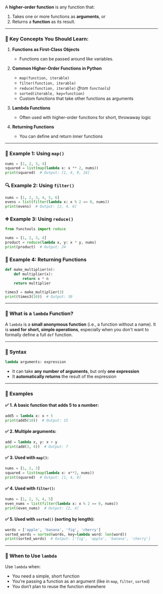A **higher-order function** is any function that:

1. Takes one or more functions as **arguments**, or
2. Returns a **function** as its result.

---

### 🔑 Key Concepts You Should Learn:

1. **Functions as First-Class Objects**

   * Functions can be passed around like variables.

2. **Common Higher-Order Functions in Python**

   * `map(function, iterable)`
   * `filter(function, iterable)`
   * `reduce(function, iterable)` *(from `functools`)*
   * `sorted(iterable, key=function)`
   * Custom functions that take other functions as arguments

3. **Lambda Functions**

   * Often used with higher-order functions for short, throwaway logic

4. **Returning Functions**

   * You can define and return inner functions

---

### 🔁 Example 1: Using `map()`

```python
nums = [1, 2, 3, 4]
squared = list(map(lambda x: x ** 2, nums))
print(squared)  # Output: [1, 4, 9, 16]
```

### 🔍 Example 2: Using `filter()`

```python
nums = [1, 2, 3, 4, 5, 6]
evens = list(filter(lambda x: x % 2 == 0, nums))
print(evens)  # Output: [2, 4, 6]
```

### ➕ Example 3: Using `reduce()`

```python
from functools import reduce

nums = [1, 2, 3, 4]
product = reduce(lambda x, y: x * y, nums)
print(product)  # Output: 24
```

### 🧠 Example 4: Returning Functions

```python
def make_multiplier(n):
    def multiplier(x):
        return x * n
    return multiplier

times3 = make_multiplier(3)
print(times3(10))  # Output: 30
```



---

### 🔹 What is a `lambda` Function?

A `lambda` is a **small anonymous function** (i.e., a function without a name).
It is **used for short, simple operations**, especially when you don't want to formally define a full `def` function.

---

### 🔹 Syntax

```python
lambda arguments: expression
```

* It can take **any number of arguments**, but only **one expression**
* It **automatically returns** the result of the expression

---

### 🔹 Examples

#### ✅ 1. A basic function that adds 5 to a number:

```python
add5 = lambda x: x + 5
print(add5(10))  # Output: 15
```

#### ✅ 2. Multiple arguments:

```python
add = lambda x, y: x + y
print(add(3, 4))  # Output: 7
```

#### ✅ 3. Used with `map()`:

```python
nums = [1, 2, 3]
squared = list(map(lambda x: x**2, nums))
print(squared)  # Output: [1, 4, 9]
```

#### ✅ 4. Used with `filter()`:

```python
nums = [1, 2, 3, 4, 5]
even_nums = list(filter(lambda x: x % 2 == 0, nums))
print(even_nums)  # Output: [2, 4]
```

#### ✅ 5. Used with `sorted()` (sorting by length):

```python
words = ['apple', 'banana', 'fig', 'cherry']
sorted_words = sorted(words, key=lambda word: len(word))
print(sorted_words)  # Output: ['fig', 'apple', 'banana', 'cherry']
```

---

### 🔸 When to Use `lambda`

Use `lambda` when:

* You need a simple, short function
* You’re passing a function as an argument (like in `map`, `filter`, `sorted`)
* You don’t plan to reuse the function elsewhere



